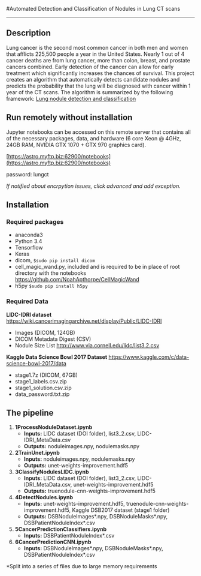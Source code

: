 #Automated Detection and Classification of Nodules in Lung CT scans
________________________________________________________________________
## Description
Lung cancer is the second most common cancer in both men and women that afflicts 225,500 people a year in the United States. Nearly 1 out of 4 cancer deaths are from lung cancer, more than colon, breast, and prostate cancers combined. Early detection of the cancer can allow for early treatment which significantly increases the chances of survival. 
This project creates an algorithm that automatically detects candidate nodules and predicts the probability that the lung will be diagnosed with cancer within 1 year of the CT scans.
The algorithm is summarized by the following framework:
[Lung nodule detection and classification](framework.gif)

## Run remotely without installation
Jupyter notebooks can be accessed on this remote server that contains all of the necessary packages, data, and hardware (6 core Xeon @ 4GHz, 24GB RAM, NVIDIA GTX 1070 + GTX 970 graphics card).

[https://astro.myftp.biz:62900/notebooks](https://astro.myftp.biz:62900/notebooks)

password: lungct

*If notified about encrpytion issues, click advanced and add exception.*

## Installation
### Required packages
* anaconda3
* Python 3.4
* Tensorflow
* Keras
* dicom, `$sudo pip install dicom`
* cell_magic_wand.py, included and is required to be in place of root directory with the notebooks https://github.com/NoahApthorpe/CellMagicWand
* h5py `$sudo pip install h5py`

### Required Data
**LIDC-IDRI dataset**
https://wiki.cancerimagingarchive.net/display/Public/LIDC-IDRI
* Images (DICOM, 124GB)
* DICOM Metadata Digest (CSV)
* Nodule Size List http://www.via.cornell.edu/lidc/list3.2.csv

**Kaggle Data Science Bowl 2017 Dataset** https://www.kaggle.com/c/data-science-bowl-2017/data
* stage1.7z (DICOM, 67GB)
* stage1_labels.csv.zip
* stage1_solution.csv.zip
* data_password.txt.zip

## The pipeline
1.	**1ProcessNoduleDataset.ipynb**
    * **Inputs:** LIDC dataset (DOI folder), list3_2.csv, LIDC-IDRI_MetaData.csv
	* **Outputs:** noduleimages.npy, nodulemasks.npy
2.	**2TrainUnet.ipynb**
	* **Inputs:** noduleimages.npy, nodulemasks.npy
	* **Outputs:** unet-weights-improvement.hdf5
3.	**3ClassifyNodulesLIDC.ipynb**
	* **Inputs:** LIDC dataset (DOI folder), list3_2.csv, LIDC-IDRI_MetaData.csv, unet-weights-improvement.hdf5
	* **Outputs:** truenodule-cnn-weights-improvement.hdf5
4.	**4DetectNodules.ipynb**
	* **Inputs:** unet-weights-improvement.hdf5, truenodule-cnn-weights-improvement.hdf5, Kaggle DSB2017 dataset (stage1 folder)
	* **Outputs:** DSBNoduleImages\*.npy, DSBNoduleMasks\*.npy, DSBPatientNoduleIndex\*.csv 
5.	**5CancerPredictionClassifiers.ipynb**
	* **Inputs:** DSBPatientNoduleIndex*.csv
6.	**6CancerPredictionCNN.ipynb**
	* **Inputs:** DSBNoduleImages*.npy, DSBNoduleMasks*.npy, DSBPatientNoduleIndex*.csv

\*Split into a series of files due to large memory requirements
